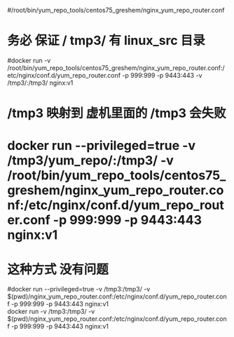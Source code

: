 
#/root/bin/yum_repo_tools/centos75_greshem/nginx_yum_repo_router.conf

# 务必 保证 / tmp3/ 有  linux_src 目录 
#docker run  -v   /root/bin/yum_repo_tools/centos75_greshem/nginx_yum_repo_router.conf:/etc/nginx/conf.d/yum_repo_router.conf  -p 999:999 -p 9443:443   -v /tmp3/:/tmp3/   nginx:v1   


# /tmp3 映射到 虚机里面的 /tmp3 会失败  
# docker run --privileged=true  -v /tmp3/yum_repo/:/tmp3/   -v   /root/bin/yum_repo_tools/centos75_greshem/nginx_yum_repo_router.conf:/etc/nginx/conf.d/yum_repo_router.conf  -p 999:999 -p 9443:443     nginx:v1   


# 这种方式 没有问题
#docker run --privileged=true  -v /tmp3:/tmp3/    -v   $(pwd)/nginx_yum_repo_router.conf:/etc/nginx/conf.d/yum_repo_router.conf  -p 999:999 -p 9443:443     nginx:v1   
docker run   -v /tmp3:/tmp3/    -v   $(pwd)/nginx_yum_repo_router.conf:/etc/nginx/conf.d/yum_repo_router.conf  -p 999:999 -p 9443:443     nginx:v1   
